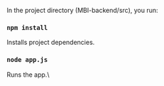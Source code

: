 In the project directory (MBI-backend/src), you run:

### `npm install`

Installs project dependencies.

### `node app.js`

Runs the app.\
